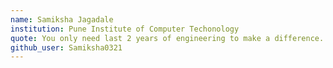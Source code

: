 ```yaml
---
name: Samiksha Jagadale
institution: Pune Institute of Computer Techonology
quote: You only need last 2 years of engineering to make a difference.
github_user: Samiksha0321
---
```

